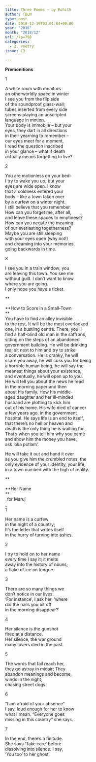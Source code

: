 ```yaml
---
title: Three Poems – by Rohith
author: TBLM
type: post
date: 2018-12-19T03:01:04+00:00
year: "2018"
month: "2018/12"
url: /?p=798
categories:
  - 2. Poetry
issue: C3

---
```

**Premonitions** 

1

A white room with monitors  
an otherworldly space in winter  
I see you from the flip side  
of the soundproof glass-wall;  
tubes inserted from every side  
screens playing an unscripted  
language in motion.  
Your body is immobile &#8211; but your  
eyes, they dart in all directions  
in their yearning to remember &#8211;  
our eyes meet for a moment,  
I read the question inscribed  
in your glance &#8211; what if death  
actually means forgetting to live?

2

You are motionless on your bed-  
I try to wake you up; but your  
eyes are wide open. I know  
that a coldness entered your  
body &#8211; like a town taken over  
by a curfew on a winter night.  
I still believe that you remember.  
How can you forget me, after all,  
and leave these spaces to emptiness?  
How can you negate the meaning  
of our everlasting togetherness?  
Maybe you are still sleeping  
with your eyes open (why not!)  
and dreaming into your memories,  
going backwards in time. 

3

I see you in a train window; you  
are leaving this town. You see me  
without guilt. I don’t want to know  
where you are going.  
I only hope you have a ticket.

**

**How to Score in a Small-Town  
**  
You have to find an alley invisible  
to the rest. It will be the most overlooked  
one, in a bustling centre. There, you’ll  
find a half-blind old man in the saffrons,  
sitting on the steps of an abandoned  
government building. He will be drinking  
tea; sit next to him and try to strike  
a conversation. He is cranky, he will  
scare you away, he will cuss you for being  
a horrible human being, he will say the  
meanest things about your existence,  
and eventually, he will open up to you.  
He will tell you about the news he read  
in the morning paper and then  
about his family. How his middle-  
aged daughter and her ill-minded  
husband are plotting to kick him  
out of his home. His wife died of cancer  
a few years ago, in the government  
hospital. He says life is an end to itself,  
that there’s no hell or heaven and  
death is the only thing he is waiting for.  
That’s when you tell him why you came  
and show him the money you have,  
ask ‘oka potlam’. 

He will take it out and hand it over  
as you give him the crumbled notes, the  
only evidence of your identity, your life,  
in a town numbed with the high of reality.

**

**Her Name  
**  
_for Maruj  
_  
1

Her name is a curfew  
in the night of a country;  
It’s the letter that writes itself  
in the hurry of turning into ashes. 

2

I try to hold on to her name  
every time I say it; it melts  
away into the history of nouns;  
a flake of ice on tongue. 

3

There are so many things we  
don’t notice in our lives.  
‘For instance’, I ask her, ‘where  
did the nails you bit off  
in the morning disappear?’ 

4

Her silence is the gunshot  
fired at a distance.  
Her silence, the war ground  
many lovers died in the past. 

5

The words that fail reach her,  
they go astray in midair; They  
abandon meanings and become,  
winds in the night,  
chasing street dogs. 

6

“I am afraid of your absence”  
I say, loud enough for her to know  
what I mean. “Everyone goes  
missing in this country” she says.

7

In the end, there’s a finitude.  
She says ‘Take care’ before  
dissolving into silence. I say,  
‘You too’ to her ghost.
